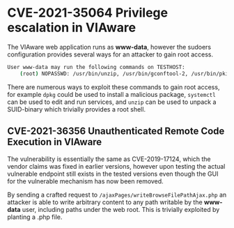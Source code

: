 # CVE-2021-35064 Privilege escalation in VIAware
 
 The VIAware web application runs as **www-data**, however the sudoers configuration provides several ways for an attacker to gain root access.
 
 ```bash
 User www-data may run the following commands on TESTHOST:
     (root) NOPASSWD: /usr/bin/unzip, /usr/bin/gconftool-2, /usr/bin/pkill, /bin/systemctl, /usr/bin/dpkg, /usr/bin/dpkg-deb
 ```
 
 There are numerous ways to exploit these commands to gain root access, for example `dpkg` could be used to install a malicious package, `systemctl` can be used to edit and run services, and `unzip` can be used to unpack a SUID-binary which trivially provides a root shell.

CVE-2021-36356 Unauthenticated Remote Code Execution in VIAware
---------------------------------------------------------------

 The vulnerability is essentially the same as CVE-2019-17124, which the vendor claims was fixed in earlier versions, however upon testing the actual vulnerable endpoint still exists in the tested versions even though the GUI for the vulnerable mechanism has now been removed.
 
 By sending a crafted request to `/ajaxPages/writeBrowseFilePathAjax.php` an attacker is able to write arbitrary content to any path writable by the **www-data** user, including paths under the web root. This is trivially exploited by planting a .php file.
